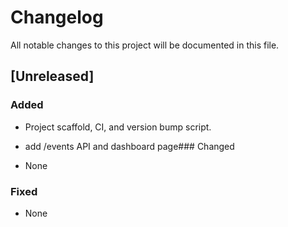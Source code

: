# Changelog
All notable changes to this project will be documented in this file.

## [Unreleased]
### Added
- Project scaffold, CI, and version bump script.


- add /events API and dashboard page### Changed
- None

### Fixed
- None